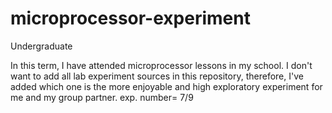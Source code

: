 # microprocessor-experiment
Undergraduate

In this term, I have attended microprocessor lessons in my school.
I don't want to add all lab experiment sources in this repository, therefore, I've added which one is the more enjoyable and high exploratory experiment for me and my group partner. exp. number= 7/9
